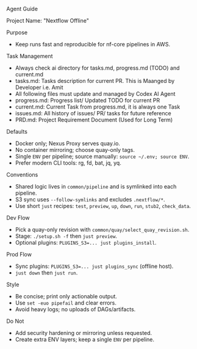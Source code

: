 Agent Guide

Project Name: "Nextflow Offline"

Purpose
- Keep runs fast and reproducible for nf-core pipelines in AWS.

Task Management
- Always check ai directory for tasks.md, progress.md (TODO) and current.md
- tasks.md: Tasks description for current PR. This is Maanged by Developer i.e. Amit
- All following files must update and managed by Codex AI Agent
- progress.md: Progress list/ Updated TODO for current PR 
- current.md: Current Task from progress.md, it is always one Task
- issues.md: All history of issues/ PR/ tasks for future reference
- PRD.md: Project Requirement Document (Used for Long Term)

Defaults
- Docker only; Nexus Proxy serves quay.io.
- No container mirroring; choose quay-only tags.
- Single `ENV` per pipeline; source manually: `source ~/.env; source ENV`.
- Prefer modern CLI tools: rg, fd, bat, jq, yq.

Conventions
- Shared logic lives in `common/pipeline` and is symlinked into each pipeline.
- S3 sync uses `--follow-symlinks` and excludes `.nextflow/*`.
- Use short `just` recipes: `test`, `preview`, `up`, `down`, `run`, `stub2`, `check_data`.

Dev Flow
- Pick a quay-only revision with `common/quay/select_quay_revision.sh`.
- Stage: `./setup.sh -f` then `just preview`.
- Optional plugins: `PLUGINS_S3=... just plugins_install`.

Prod Flow
- Sync plugins: `PLUGINS_S3=... just plugins_sync` (offline host).
- `just down` then `just run`.

Style
- Be concise; print only actionable output.
- Use `set -euo pipefail` and clear errors.
- Avoid heavy logs; no uploads of DAGs/artifacts.

Do Not
- Add security hardening or mirroring unless requested.
- Create extra ENV layers; keep a single `ENV` per pipeline.

